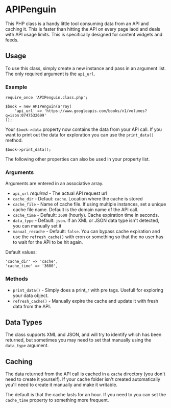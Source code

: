 # APIPenguin
This PHP class is a handy little tool consuming data from an API and caching it. This is faster than hitting the API on every page laod and deals with API usage limits. This is specifically designed for content widgets and feeds.

## Usage
To use this class, simply create a new instance and pass in an argument list. The only required argument is the `api_url`. 

### Example

	require_once 'APIPenguin.class.php';

	$book = new APIPenguin(array(
		'api_url' => 'https://www.googleapis.com/books/v1/volumes?q=isbn:0747532699'
	));

Your `$book->data` property now contains the data from your API call. If you want to print out the data for exploration you can use the `print_data()` method.
	
	$book->print_data();

The following other properties can also be used in your property list.

### Arguments

Arguments are entered in an associative array.

* `api_url` *required* - The actual API request url
* `cache_dir` - Defaut: `cache`. Location where the cache is stored
* `cache_file` - Name of cache file. If using multiple instances, set a unique cache file name. Default is the domain name of the API call.
* `cache_time` - Default: `3600` (hourly). Cache expiration time in seconds.
* `data_type` - Default: `json`. If an XML or JSON data type isn't detected, you can manually set it
* `manual_recache` - Default: `false`. You can bypass cache expiration and use the `refresh_cache()` with cron or something so that the no user has to wait for the API to be hit again.

Default values:

	'cache_dir' => 'cache',
	'cache_time' => '3600',
				
### Methods
* `print_data()` - Simply does a print_r with pre tags. Usefull for exploring your data object.
* `refresh_cache()` - Manually expire the cache and update it with fresh data from the API.

## Data Types

The class supports XML and JSON, and will try to identify which has been returned, but sometimes you may need to set that manually using the `data_type` argument.

## Caching
The data returned from the API call is cached in a `cache` directory (you don't need to create it yourself). If your cache folder isn't created automatically you'll need to create it manually and make it writable.

The default is that the cache lasts for an hour. If you need to you can set the `cache_time` property to something more frequent.